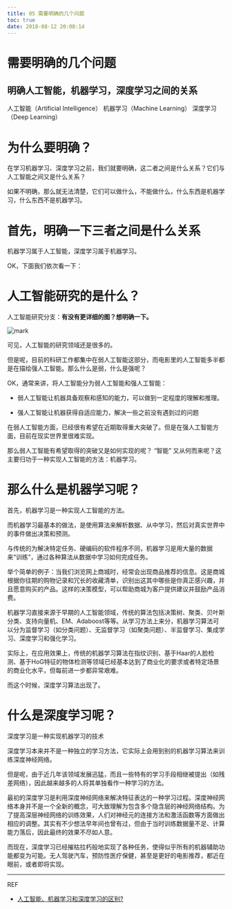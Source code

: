 ```yaml
---
title: 05 需要明确的几个问题
toc: true
date: 2018-08-12 20:08:14
---
```


# 需要明确的几个问题

## 明确人工智能，机器学习，深度学习之间的关系

人工智能（Artificial Intelligence）
机器学习（Machine Learning）
深度学习（Deep Learning）



# 为什么要明确？


在学习机器学习、深度学习之前，我们就要明确，这二者之间是什么关系？它们与人工智能之间又是什么关系？

如果不明确，那么就无法清楚，它们可以做什么，不能做什么，什么东西是机器学习，什么东西不是机器学习。


# 首先，明确一下三者之间是什么关系


机器学习属于人工智能，深度学习属于机器学习。



OK，下面我们依次看一下：


# 人工智能研究的是什么？


人工智能研究分支：**有没有更详细的图？想明确一下。**







![mark](http://pacdb2bfr.bkt.clouddn.com/blog/image/180728/elL1Hbaj8m.png?imageslim)


可见，人工智能的研究领域还是很多的。

但是呢，目前的科研工作都集中在弱人工智能这部分，而电影里的人工智能多半都是在描绘强人工智能。那么什么是弱，什么是强呢？

OK，通常来讲，将人工智能分为弱人工智能和强人工智能：




  * 弱人工智能让机器具备观察和感知的能力，可以做到一定程度的理解和推理。

  * 强人工智能让机器获得自适应能力，解决一些之前没有遇到过的问题


在弱人工智能方面，已经很有希望在近期取得重大突破了。但是在强人工智能方面，目前在现实世界里很难实现。

那么弱人工智能有希望取得的突破又是如何实现的呢？ “智能” 又从何而来呢？这主要归功于一种实现人工智能的方法：机器学习。








# 那么什么是机器学习呢？


首先，机器学习是一种实现人工智能的方法。




而机器学习最基本的做法，是使用算法来解析数据、从中学习，然后对真实世界中的事件做出决策和预测。

与传统的为解决特定任务、硬编码的软件程序不同，机器学习是用大量的数据来“训练”，通过各种算法从数据中学习如何完成任务。

举个简单的例子：当我们浏览网上商城时，经常会出现商品推荐的信息。这是商城根据你往期的购物记录和冗长的收藏清单，识别出这其中哪些是你真正感兴趣，并且愿意购买的产品。这样的决策模型，可以帮助商城为客户提供建议并鼓励产品消费。

机器学习直接来源于早期的人工智能领域，传统的算法包括决策树、聚类、贝叶斯分类、支持向量机、EM、Adaboost等等。从学习方法上来分，机器学习算法可以分为监督学习（如分类问题）、无监督学习（如聚类问题）、半监督学习、集成学习、深度学习和强化学习。

实际上，在应用效果上，传统的机器学习算法在指纹识别、基于Haar的人脸检测、基于HoG特征的物体检测等领域已经基本达到了商业化的要求或者特定场景的商业化水平，但每前进一步都异常艰难。

而这个时候，深度学习算法出现了。


# 什么是深度学习呢？


深度学习是一种实现机器学习的技术

深度学习本来并不是一种独立的学习方法，它实际上会用到别的机器学习算法来训练深度神经网络。

但是呢，由于近几年该领域发展迅猛，而且一些特有的学习手段相继被提出（如残差网络），因此越来越多的人将其单独看作一种学习的方法。

最初的深度学习是利用深度神经网络来解决特征表达的一种学习过程。深度神经网络本身并不是一个全新的概念，可大致理解为包含多个隐含层的神经网络结构。为了提高深层神经网络的训练效果，人们对神经元的连接方法和激活函数等方面做出相应的调整。其实有不少想法早年间也曾有过，但由于当时训练数据量不足、计算能力落后，因此最终的效果不尽如人意。

而现在，深度学习已经摧枯拉朽般地实现了各种任务，使得似乎所有的机器辅助功能都变为可能。无人驾驶汽车，预防性医疗保健，甚至是更好的电影推荐，都近在眼前，或者即将实现。













* * *

REF

* [人工智能、机器学习和深度学习的区别?](https://www.zhihu.com/question/57770020)
